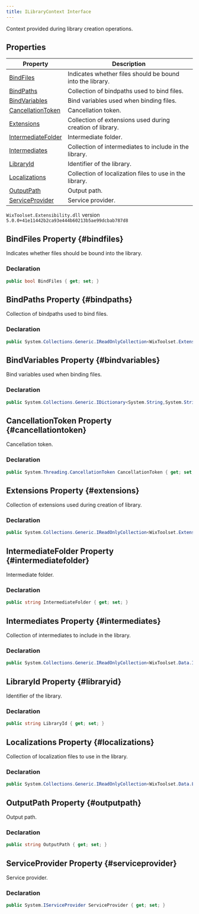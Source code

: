 ```yaml
---
title: ILibraryContext Interface
---
```

Context provided during library creation operations.
## Properties
| Property | Description |
| ------ | ----------- |
| [BindFiles](#bindfiles) | Indicates whether files should be bound into the library. |
| [BindPaths](#bindpaths) | Collection of bindpaths used to bind files. |
| [BindVariables](#bindvariables) | Bind variables used when binding files. |
| [CancellationToken](#cancellationtoken) | Cancellation token. |
| [Extensions](#extensions) | Collection of extensions used during creation of library. |
| [IntermediateFolder](#intermediatefolder) | Intermediate folder. |
| [Intermediates](#intermediates) | Collection of intermediates to include in the library. |
| [LibraryId](#libraryid) | Identifier of the library. |
| [Localizations](#localizations) | Collection of localization files to use in the library. |
| [OutputPath](#outputpath) | Output path. |
| [ServiceProvider](#serviceprovider) | Service provider. |
`WixToolset.Extensibility.dll` version `5.0.0+41e11442b2ca93e444b60213b5ae99dcbab787d8`
## BindFiles Property {#bindfiles}
Indicates whether files should be bound into the library.
### Declaration
```cs
public bool BindFiles { get; set; }
```
## BindPaths Property {#bindpaths}
Collection of bindpaths used to bind files.
### Declaration
```cs
public System.Collections.Generic.IReadOnlyCollection<WixToolset.Extensibility.Data.IBindPath> BindPaths { get; set; }
```
## BindVariables Property {#bindvariables}
Bind variables used when binding files.
### Declaration
```cs
public System.Collections.Generic.IDictionary<System.String,System.String> BindVariables { get; set; }
```
## CancellationToken Property {#cancellationtoken}
Cancellation token.
### Declaration
```cs
public System.Threading.CancellationToken CancellationToken { get; set; }
```
## Extensions Property {#extensions}
Collection of extensions used during creation of library.
### Declaration
```cs
public System.Collections.Generic.IReadOnlyCollection<WixToolset.Extensibility.ILibrarianExtension> Extensions { get; set; }
```
## IntermediateFolder Property {#intermediatefolder}
Intermediate folder.
### Declaration
```cs
public string IntermediateFolder { get; set; }
```
## Intermediates Property {#intermediates}
Collection of intermediates to include in the library.
### Declaration
```cs
public System.Collections.Generic.IReadOnlyCollection<WixToolset.Data.Intermediate> Intermediates { get; set; }
```
## LibraryId Property {#libraryid}
Identifier of the library.
### Declaration
```cs
public string LibraryId { get; set; }
```
## Localizations Property {#localizations}
Collection of localization files to use in the library.
### Declaration
```cs
public System.Collections.Generic.IReadOnlyCollection<WixToolset.Data.Localization> Localizations { get; set; }
```
## OutputPath Property {#outputpath}
Output path.
### Declaration
```cs
public string OutputPath { get; set; }
```
## ServiceProvider Property {#serviceprovider}
Service provider.
### Declaration
```cs
public System.IServiceProvider ServiceProvider { get; set; }
```
